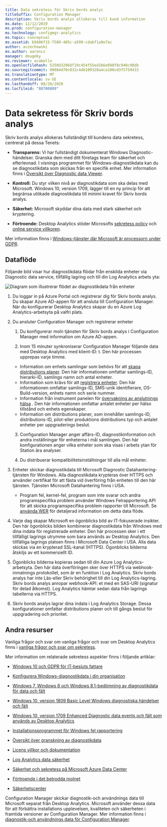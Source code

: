 ```yaml
---
title: Data sekretess för Skriv bords analys
titleSuffix: Configuration Manager
description: Skriv bords analys allokeras till kund information
ms.date: 12/12/2019
ms.prod: configuration-manager
ms.technology: configmgr-analytics
ms.topic: conceptual
ms.assetid: b5606f15-f589-485c-a599-cdabf1a9e7ac
author: aczechowski
ms.author: aaroncz
manager: dougeby
ms.reviewer: acabello
ms.openlocfilehash: 5250d3296df19c454f55ed166e998f8c940c98db
ms.sourcegitcommit: 99084d70c032c4db109328a4ca100cd3f5759433
ms.translationtype: MT
ms.contentlocale: sv-SE
ms.lasthandoff: 08/20/2020
ms.locfileid: "88700809"
---
```

# <a name="desktop-analytics-data-privacy"></a>Data sekretess för Skriv bords analys

Skriv bords analys allokeras fullständigt till kundens data sekretess, centrerat på dessa Tenets:

- **Transparens:** Vi har fullständigt dokumenterat Windows Diagnostic-händelser. Granska dem med ditt företags team för säkerhet och efterlevnad. I visnings programmet för Windows-diagnostikdata kan du se diagnostikdata som skickas från en specifik enhet. Mer information finns i [Översikt över Diagnostic data Viewer](/windows/configuration/diagnostic-data-viewer-overview).  

- **Kontroll:** Du styr vilken nivå av diagnostikdata som ska delas med Microsoft. Windows 10, version 1709, lägger till en ny princip för att begränsa utökade diagnostikdata till minimi kravet för Skriv bords analys.  

- **Säkerhet:** Microsoft skyddar dina data med stark säkerhet och kryptering.  

- **Förtroende:** Desktop Analytics stöder Microsofts [sekretess policy](https://privacy.microsoft.com/privacystatement) och [online service villkoren](https://www.microsoftvolumelicensing.com/DocumentSearch.aspx?Mode=3&DocumentTypeId=46).  

Mer information finns i [Windows-tjänster där Microsoft är processorn under GDPR](/windows/privacy/gdpr-it-guidance#windows-services-where-microsoft-is-the-processor-under-the-gdpr).<!-- 5353168 -->

## <a name="data-flow"></a>Dataflöde

Följande bild visar hur diagnostikdata flödar från enskilda enheter via Diagnostic data service, tillfällig lagring och till din Log Analytics arbets yta:

![Diagram som illustrerar flödet av diagnostikdata från enheter](media/da-data-flow.png)

1. Du loggar in på Azure Portal och registrerar dig för Skriv bords analys. Du skapar Azure AD-appen för att ansluta till Configuration Manager. När du konfigurerar Desktop Analytics skapar du en Azure Log Analytics-arbetsyta på valfri plats.  

2. Du ansluter Configuration Manager och registrerar enheter  

    1. Du konfigurerar moln tjänsten för Skriv bords analys i Configuration Manager med information om Azure AD-appen.  

    2. Inom 15 minuter synkroniserar Configuration Manager följande data med Desktop Analytics med klient-ID: t. Den här processen upprepas varje timme.

      - Information om enhets samlingar som behövs för att [skapa distributions planer](create-deployment-plans.md). Den här informationen omfattar samlings-ID, hierarki-ID, samlings namn och antal enheter. 
      - Information som krävs för att [registrera enheter](enroll-devices.md). Den här informationen omfattar samlings-ID, SMS-unik identifierare, OS-Build-version, enhets namn och serie nummer.
      - Information från instrument panelen för [övervakning av anslutnings hälsa](monitor-connection-health.md) . Den här informationen omfattar antalet enheter per hälso tillstånd och enhets egenskaper.
      - Information om distributions planer, som innehåller samlings-ID, distributions-ID, pilot-eller produktions distributions typ och antalet enheter per uppgraderings beslut.

    3. Configuration Manager anger affärs-ID, diagnostikinformation och andra inställningar för enheterna i mål samlingen. Den här konfigurationen anger vilka enheter som ska visas i arbets ytan för Station ära analyser.  

    4. Du distribuerar kompatibilitetsinställningar till alla mål enheter.  

3. Enheter skickar diagnostikdata till Microsoft Diagnostic Datahantering-tjänsten för Windows. Alla diagnostikdata krypteras över HTTPS och använder certifikat för att fästa vid överföring från enheten till den här tjänsten. Tjänsten Microsoft Datahantering finns i USA.

      - Program fel, kernel-fel, program som inte svarar och andra programspecifika problem använder Windows Felrapportering API för att skicka programspecifika problem rapporter till Microsoft. Se [använda WER](/windows/win32/wer/using-wer) för detaljerad information om detta data flöde.
      
4. Varje dag skapar Microsoft en ögonblicks bild av IT-fokuserade insikter. Den här ögonblicks bilden kombinerar diagnostikdata från Windows med dina indata för registrerade enheter. Den här processen sker i ett tillfälligt lagrings utrymme som bara används av Desktop Analytics. Den tillfälliga lagrings platsen finns i Microsoft Data Center i USA. Alla data skickas via en krypterad SSL-kanal (HTTPS). Ögonblicks bilderna åtskiljs av ett kommersiellt ID.  

5. Ögonblicks bilderna kopieras sedan till din Azure Log Analytics-arbetsyta. Den här data överföringen sker över HTTPS via webhook-inmatnings protokollet, som är en funktion i Log Analytics. Skriv bords analys har inte Läs-eller Skriv behörighet till din Log Analytics-lagring. Skriv bords analys anropar webhook-API: et med en SAS-URI (signatur för delad åtkomst). Log Analytics hämtar sedan data från lagrings tabellerna via HTTPS.

6. Skriv bords analys lagrar dina indata i Log Analytics Storage. Dessa konfigurationer omfattar distributions planer och till gångs beslut för uppgradering och prioritet.  

## <a name="other-resources"></a>Andra resurser

Vanliga frågor och svar om vanliga frågor och svar om Desktop Analytics finns i [vanliga frågor och svar om sekretess](faq.md#privacy).

Mer information om relaterade sekretess aspekter finns i följande artiklar:

- [Windows 10 och GDPR för IT-besluts fattare](/windows/privacy/gdpr-it-guidance)  

- [Konfigurera Windows-diagnostikdata i din organisation](/windows/privacy/configure-windows-diagnostic-data-in-your-organization)  

- [Windows 7, Windows 8 och Windows 8,1-bedömning av diagnostikdata för data och fält](/previous-versions/windows/it-pro/windows-8.1-and-8/appraiser-diagnostic-data-events-and-fields)  

- [Windows 10, version 1809 Basic Level Windows diagnostiska händelser och fält](/windows/privacy/basic-level-windows-diagnostic-events-and-fields-1809)  

- [Windows 10, version 1709 Enhanced Diagnostic data events och fält som används av Desktop Analytics](/windows/privacy/enhanced-diagnostic-data-windows-analytics-events-and-fields)  

- [Installationsprogrammet för Windows fel rapportering](/windows/deployment/upgrade/windows-error-reporting)

- [Översikt över granskning av diagnostikdata](/windows/privacy/diagnostic-data-viewer-overview)  

- [Licens villkor och dokumentation](https://www.microsoftvolumelicensing.com/DocumentSearch.aspx?Mode=3&DocumentTypeId=31)  

- [Log Analytics data säkerhet](/azure/azure-monitor/platform/data-security)

- [Säkerhet och sekretess på Microsoft Azure Data Center](https://azure.microsoft.com/global-infrastructure/)  

- [Förtroende i det betrodda molnet](https://azure.microsoft.com/overview/trusted-cloud/)  

- [Säkerhetscenter](https://www.microsoft.com/trustcenter)  

Configuration Manager skickar diagnostik-och användnings data till Microsoft separat från Desktop Analytics. Microsoft använder dessa data för att förbättra installations upplevelsen, kvaliteten och säkerheten i framtida versioner av Configuration Manager. Mer information finns i [diagnostik-och användnings data för Configuration Manager](../core/plan-design/diagnostics/diagnostics-and-usage-data.md).